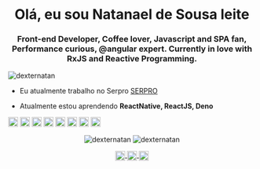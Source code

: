 <h1 align = "center"> Olá, eu sou Natanael de Sousa leite </h1>
<h3 align = "center">Front-end Developer, Coffee lover, Javascript and SPA fan, Performance curious, @angular expert. Currently in love with RxJS and Reactive Programming.</h3>

<p align="left"><img src="https://komarev.com/ghpvc/?username=dexternatan" alt="dexternatan" /></p>

- Eu atualmente trabalho no Serpro [SERPRO](https://www.serpro.gov.br/)

- Atualmente estou aprendendo **ReactNative, ReactJS, Deno**

<p align="left">
 <img src="https://devicons.github.io/devicon/devicon.git/icons/vuejs/vuejs-original-wordmark.svg" alt="vuejs" width="20 "height="20"/>
 <img src="https://devicons.github.io/devicon/devicon.git/icons/react/react-original-wordmark.svg" alt="react" width="20" height="20"/>
 <img src="https://devicons.github.io/devicon/devicon.git/icons/angularjs/angularjs-original.svg" alt="angularjs" width="20" height="20" />
 <img src="https://devicons.github.io/devicon/devicon.git/icons/android/android-original-wordmark.svg" alt="android" width="20" height="20" />
 <img src="https://devicons.github.io/devicon/devicon.git/icons/css3/css3-original-wordmark.svg" alt="css3" width="20" height="20" />
 <img src ="https://devicons.github.io/devicon/devicon.git/icons/gulp/gulp-plain.svg" alt="gulp" width="20" height="20"/>
 <img src="https://devicons.github.io/devicon/devicon.git/icons/html5/html5-original-wordmark.svg" alt="html5" width="20" height="20" />
 <img src="https://devicons.github.io/devicon/devicon.git/icons/javascript/javascript-original.svg" alt="javascript" width="20" height="20" />
</p>
<p align="center">
  <img src="https://github-readme-stats.vercel.app/api?username=dexternatan&show_icons=true&count_private=true" alt="dexternatan" />
  <img src="https://github-readme-stats.vercel.app/api/top-langs/?username=anuraghazra" alt="dexternatan" />
</p>



<p align="center">
 <a href="https://twitter.com/exnatan" target="blank">
   <img align="center" src="https://cdn.jsdelivr.net/npm/simple-icons@3.0.1/icons/twitter.svg" alt="https://twitter.com/exnatan" height="20" width="20" />
 </a>
 <a href="https://linkedin.com/in/https://www.linkedin.com/in/natanael-de-sousa-leite-57980725/" target="blank">
  <img align="center" src="https://cdn.jsdelivr.net/npm/simple-icons@3.0.1/icons/linkedin.svg" alt="https://www.linkedin.com/in/natanael-de-sousa-leite-57980725/" height="20" width="20" />
 </a>
<a href="https://medium.com/@natansl" target="blank"> <img align="center" src="https://cdn.jsdelivr.net/npm/simple-icons@3.0.1/icons/medium.svg" alt="@ natansl" height="20" width="20" /></a>
</p>
